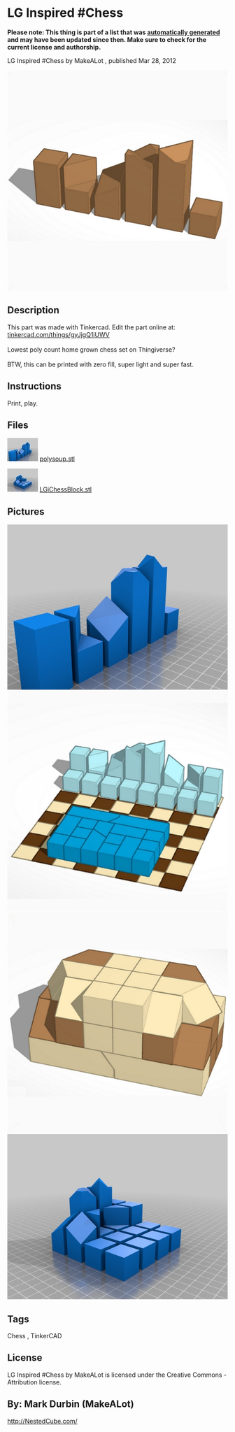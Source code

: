 LG Inspired #Chess
===============
**Please note: This thing is part of a list that was [automatically generated](https://github.com/carlosgs/export-things) and may have been updated since then. Make sure to check for the current license and authorship.**  

LG Inspired #Chess  by MakeALot , published Mar 28, 2012

![Image](img/lgi_display_large_display_large.jpg)

Description
--------
This part was made with Tinkercad. Edit the part online at: <a href="https://tinkercad.com/things/gyJjgQ1jUWV" target="_blank" rel="nofollow">tinkercad.com/things/gyJjgQ1jUWV</a><br />
<br />
Lowest poly count home grown chess set on Thingiverse?<br />
<br />
BTW, this can be printed with zero fill, super light and super fast.

Instructions
--------
Print, play.

Files
--------
[![Image](img/polysoup_preview_tinycard.jpg)](polysoup.stl)
 [ polysoup.stl](polysoup.stl)  

[![Image](img/LGiChessBlock_preview_tinycard.jpg)](LGiChessBlock.stl)
 [ LGiChessBlock.stl](LGiChessBlock.stl)  



Pictures
--------
![Image](img/polysoup_display_large.jpg)
![Image](img/lgi2_display_large_display_large.jpg)
![Image](img/lgi4_display_large_display_large.jpg)
![Image](img/LGiChessBlock_display_large.jpg)


Tags
--------
Chess , TinkerCAD  

  

License
--------
LG Inspired #Chess by MakeALot is licensed under the Creative Commons - Attribution license.  



By: Mark Durbin (MakeALot)
--------
<http://NestedCube.com/>